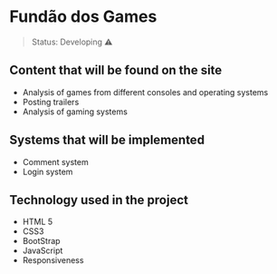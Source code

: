 <h1> Fundão dos Games </h1>

> Status: Developing ⚠️

## Content that will be found on the site
+ Analysis of games from different consoles and operating systems
+ Posting trailers
+ Analysis of gaming systems

## Systems that will be implemented
+ Comment system
+ Login system
    
## Technology used in the project
+ HTML 5
+ CSS3
+ BootStrap
+ JavaScript
+ Responsiveness
    

